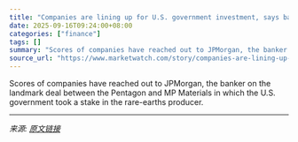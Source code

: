 ```yaml
---
title: "Companies are lining up for U.S. government investment, says banker on MP Materials deal"
date: 2025-09-16T09:24:00+08:00
categories: ["finance"]
tags: []
summary: "Scores of companies have reached out to JPMorgan, the banker on the landmark deal between the Pentagon and MP Materials in which the U.S. government took a stake in the rare-earths producer."
source_url: "https://www.marketwatch.com/story/companies-are-lining-up-for-u-s-government-investment-says-banker-on-mp-materials-deal-4de6155d?mod=mw_rss_topstories"
---
```


Scores of companies have reached out to JPMorgan, the banker on the landmark deal between the Pentagon and MP Materials in which the U.S. government took a stake in the rare-earths producer.

---

*来源: [原文链接](https://www.marketwatch.com/story/companies-are-lining-up-for-u-s-government-investment-says-banker-on-mp-materials-deal-4de6155d?mod=mw_rss_topstories)*
